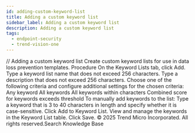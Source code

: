 ```yaml
---
id: adding-custom-keyword-list
title: Adding a custom keyword list
sidebar_label: Adding a custom keyword list
description: Adding a custom keyword list
tags:
  - endpoint-security
  - trend-vision-one
---
```


/*<![CDATA[*/ $('#title').html($('meta[name=map-description]').attr('content')); /*]]>*/ Adding a custom keyword list Create custom keyword lists for use in data loss prevention templates. Procedure On the Keyword Lists tab, click Add. Type a keyword list name that does not exceed 256 characters. Type a description that does not exceed 256 characters. Choose one of the following criteria and configure additional settings for the chosen criteria: Any keyword All keywords All keywords within <x> characters Combined score for keywords exceeds threshold To manually add keywords to the list: Type a keyword that is 3 to 40 characters in length and specify whether it is case-sensitive. Click Add to Keyword List. View and manage the keywords in the Keyword List table. Click Save. © 2025 Trend Micro Incorporated. All rights reserved.Search Knowledge Base
